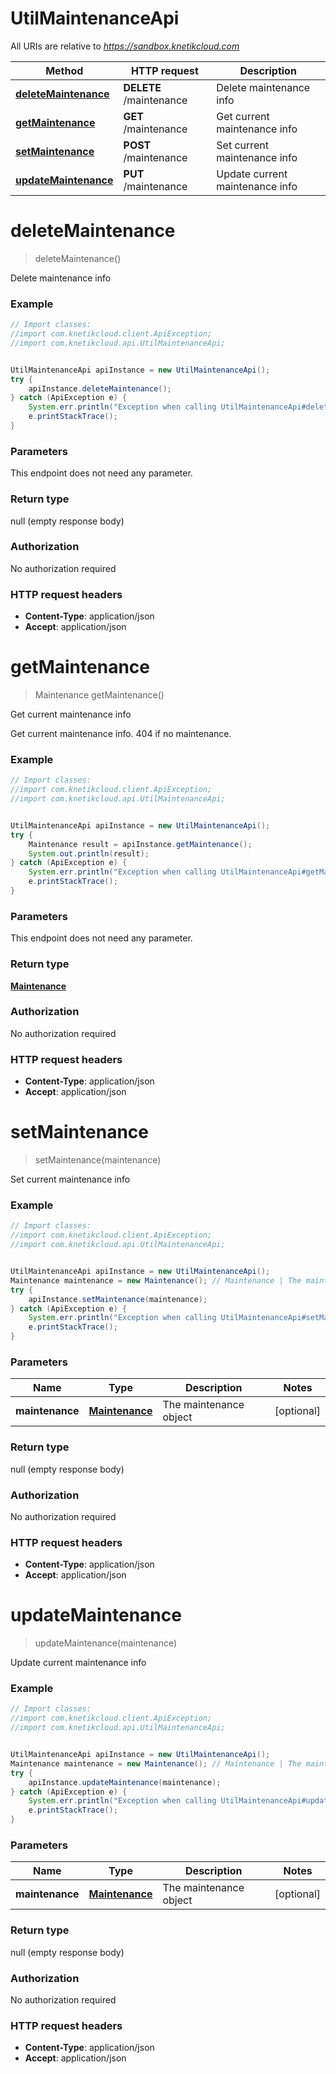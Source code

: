 # UtilMaintenanceApi

All URIs are relative to *https://sandbox.knetikcloud.com*

Method | HTTP request | Description
------------- | ------------- | -------------
[**deleteMaintenance**](UtilMaintenanceApi.md#deleteMaintenance) | **DELETE** /maintenance | Delete maintenance info
[**getMaintenance**](UtilMaintenanceApi.md#getMaintenance) | **GET** /maintenance | Get current maintenance info
[**setMaintenance**](UtilMaintenanceApi.md#setMaintenance) | **POST** /maintenance | Set current maintenance info
[**updateMaintenance**](UtilMaintenanceApi.md#updateMaintenance) | **PUT** /maintenance | Update current maintenance info


<a name="deleteMaintenance"></a>
# **deleteMaintenance**
> deleteMaintenance()

Delete maintenance info

### Example
```java
// Import classes:
//import com.knetikcloud.client.ApiException;
//import com.knetikcloud.api.UtilMaintenanceApi;


UtilMaintenanceApi apiInstance = new UtilMaintenanceApi();
try {
    apiInstance.deleteMaintenance();
} catch (ApiException e) {
    System.err.println("Exception when calling UtilMaintenanceApi#deleteMaintenance");
    e.printStackTrace();
}
```

### Parameters
This endpoint does not need any parameter.

### Return type

null (empty response body)

### Authorization

No authorization required

### HTTP request headers

 - **Content-Type**: application/json
 - **Accept**: application/json

<a name="getMaintenance"></a>
# **getMaintenance**
> Maintenance getMaintenance()

Get current maintenance info

Get current maintenance info. 404 if no maintenance.

### Example
```java
// Import classes:
//import com.knetikcloud.client.ApiException;
//import com.knetikcloud.api.UtilMaintenanceApi;


UtilMaintenanceApi apiInstance = new UtilMaintenanceApi();
try {
    Maintenance result = apiInstance.getMaintenance();
    System.out.println(result);
} catch (ApiException e) {
    System.err.println("Exception when calling UtilMaintenanceApi#getMaintenance");
    e.printStackTrace();
}
```

### Parameters
This endpoint does not need any parameter.

### Return type

[**Maintenance**](Maintenance.md)

### Authorization

No authorization required

### HTTP request headers

 - **Content-Type**: application/json
 - **Accept**: application/json

<a name="setMaintenance"></a>
# **setMaintenance**
> setMaintenance(maintenance)

Set current maintenance info

### Example
```java
// Import classes:
//import com.knetikcloud.client.ApiException;
//import com.knetikcloud.api.UtilMaintenanceApi;


UtilMaintenanceApi apiInstance = new UtilMaintenanceApi();
Maintenance maintenance = new Maintenance(); // Maintenance | The maintenance object
try {
    apiInstance.setMaintenance(maintenance);
} catch (ApiException e) {
    System.err.println("Exception when calling UtilMaintenanceApi#setMaintenance");
    e.printStackTrace();
}
```

### Parameters

Name | Type | Description  | Notes
------------- | ------------- | ------------- | -------------
 **maintenance** | [**Maintenance**](Maintenance.md)| The maintenance object | [optional]

### Return type

null (empty response body)

### Authorization

No authorization required

### HTTP request headers

 - **Content-Type**: application/json
 - **Accept**: application/json

<a name="updateMaintenance"></a>
# **updateMaintenance**
> updateMaintenance(maintenance)

Update current maintenance info

### Example
```java
// Import classes:
//import com.knetikcloud.client.ApiException;
//import com.knetikcloud.api.UtilMaintenanceApi;


UtilMaintenanceApi apiInstance = new UtilMaintenanceApi();
Maintenance maintenance = new Maintenance(); // Maintenance | The maintenance object
try {
    apiInstance.updateMaintenance(maintenance);
} catch (ApiException e) {
    System.err.println("Exception when calling UtilMaintenanceApi#updateMaintenance");
    e.printStackTrace();
}
```

### Parameters

Name | Type | Description  | Notes
------------- | ------------- | ------------- | -------------
 **maintenance** | [**Maintenance**](Maintenance.md)| The maintenance object | [optional]

### Return type

null (empty response body)

### Authorization

No authorization required

### HTTP request headers

 - **Content-Type**: application/json
 - **Accept**: application/json

